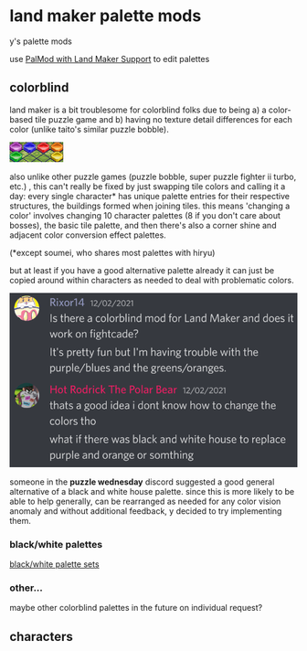 # land maker palette mods
y's palette mods

use [PalMod with Land Maker Support](https://github.com/y-ack/PalMod/releases/tag/v.177l%2BLM) to edit
palettes



## colorblind
land maker is a bit troublesome for colorblind folks due to being a) a
color-based tile puzzle game and b) having no texture detail differences for
each color (unlike taito's similar puzzle bobble).

![land maker's 6 tile colors](resource/tiles.png)

also unlike other puzzle games (puzzle bobble, super puzzle fighter ii
turbo, etc.) , this can't really be fixed by just
swapping tile colors and calling it a day: every single character* has unique
palette entries for their respective structures, the buildings formed
when joining tiles.
this means 'changing a color' involves changing 10 character palettes (8 if you
don't care about bosses), the basic tile palette, and then there's also a
corner shine and adjacent color conversion effect palettes.

(*except soumei, who shares most palettes with hiryu)

but at least if you have a good alternative palette already it can just be
copied around within characters as needed to deal with problematic colors.

![what if there was black and white house to replace purple and orange or somthing](resource/blackwhitesuggestion.png)

someone in the **puzzle wednesday** discord suggested a good general
alternative of a black and white house palette. since this is more likely to be
able to help generally, can be rearranged as needed for any color vision
anomaly and without additional feedback, y decided to try implementing them.

### black/white palettes
[black/white palette sets](lazy-bw/README.md)

### other...
maybe other colorblind palettes in the future on individual request?


## characters
